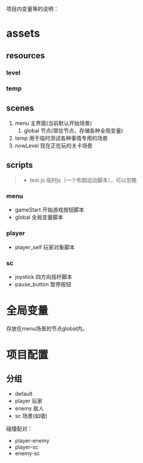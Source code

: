 项目内变量等的说明：

# assets

## resources

### level

### temp

## scenes

1. menu 主界面(当前默认开始场景)
   1. global 节点(常驻节点，存储各种全局变量)
2. temp 用于临时测试各种事情专用的场景
3. nowLevel 现在正在玩的关卡场景

## scripts

> - test.js 临时js（一个布朗运动脚本），可以忽略

### menu

- gameStart 开始游戏按钮脚本
- global 全局变量脚本

### player

- player_self 玩家对象脚本

### sc

- joystick 四方向摇杆脚本
- pause_button 暂停按钮

# 全局变量

存放在menu场景的节点global内。

# 项目配置

## 分组

- default
- player 玩家
- enemy 敌人
- sc 场景(如墙)

碰撞配对：

- player-enemy
- player-sc
- enemy-sc